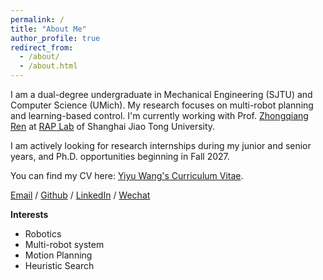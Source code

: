 ```yaml
---
permalink: /
title: "About Me"
author_profile: true
redirect_from: 
  - /about/
  - /about.html
---
```



I am a dual-degree undergraduate in Mechanical Engineering (SJTU) and Computer Science (UMich). My research focuses on multi-robot planning and learning-based control. I'm currently working with Prof. [Zhongqiang Ren](https://rap-lab.github.io/team/zren/) at [RAP Lab](https://rap-lab.github.io/) of Shanghai Jiao Tong University.

I am actively looking for research internships during my junior and senior years, and Ph.D. opportunities beginning in Fall 2027.

You can find my CV here: [Yiyu Wang's Curriculum Vitae]().

[Email](wangyiyu@umich.edu) / [Github](https://github.com/Ian-wyy) / [LinkedIn](https://www.linkedin.com/in/%E5%A5%95%E7%BE%BD-%E6%B1%AA-046724360/) / [Wechat](../images/wechat.png)

**Interests**
- Robotics
- Multi-robot system
- Motion Planning
- Heuristic Search

